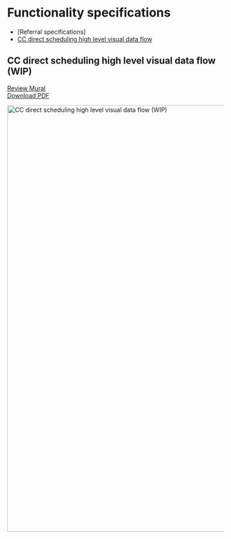 # Functionality specifications

- [Referral specifications]
- [CC direct scheduling high level visual data flow](#cc-direct-scheduling-high-level-visual-data-flow)

## CC direct scheduling high level visual data flow (WIP)

[Review Mural](https://app.mural.co/t/departmentofveteransaffairs9999/m/departmentofveteransaffairs9999/1712435187811/f3ab95fd81a0a49af7d20f4629e9fee0356bb8d9)<br>
[Download PDF](https://github.com/department-of-veterans-affairs/va.gov-team/files/14951353/CC.direct.scheduling.high.level.visual.data.flow_2024-04-11_21-12-27.pdf)<br>

<img width="990" alt="CC direct scheduling high level visual data flow (WIP)" src="https://github.com/department-of-veterans-affairs/va.gov-team/assets/101129355/b1edb7a2-bccd-4937-a4d6-026e96f0d610">

